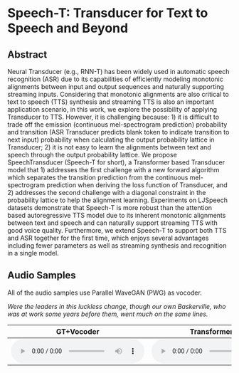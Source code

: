 # Speech-T: Transducer for Text to Speech and Beyond

## Abstract

Neural Transducer (e.g., RNN-T) has been widely used in automatic speech recognition (ASR) due to its capabilities of efficiently modeling monotonic alignments between input and output sequences and naturally supporting streaming inputs. Considering that monotonic alignments are also critical to text to speech (TTS) synthesis and streaming TTS is also an important application scenario, in this work, we explore the possibility of applying Transducer to TTS. However, it is challenging because: 1) it is difficult to trade off the emission (continuous mel-spectrogram prediction) probability and transition (ASR Transducer predicts blank token to indicate transition to next input) probability when calculating the output probability lattice in Transducer; 2) it is not easy to learn the alignments between text and speech through the output probability lattice. We propose SpeechTransducer (Speech-T for short), a Transformer based Transducer model that 1) addresses the first challenge with a new forward algorithm which separates the transition prediction from the continuous mel-spectrogram prediction when deriving the loss function of Transducer, and 2) addresses the second challenge with a diagonal constraint in the probability lattice to help the alignment learning. Experiments on LJSpeech datasets demonstrate that Speech-T is more robust than the attention based autoregressive TTS model due to its inherent monotonic alignments between text and speech and can naturally support streaming TTS with good voice quality. Furthermore, we extend Speech-T to support both TTS and ASR together for the first time, which enjoys several advantages including fewer parameters as well as streaming synthesis and recognition in a single model.

## Audio Samples

All of the audio samples use Parallel WaveGAN (PWG) as vocoder. 

*Were the leaders in this luckless change, though our own Baskerville, who was at work some years before them, went much on the same lines.*

<table><thead>
<tr>
<th style="text-align: center">GT+Vocoder </th>
<th style="text-align: center">TransformerTTS</th>
<th style="text-align: center">Speech-T</th>
</tr></thead><tbody>
<tr>
<td style="text-align: center"><audio controls="controls" ><source src="static/audio/gt1.wav" autoplay/></audio></td>
<td style="text-align: center"><audio controls="controls" ><source src="static/audio/tt1.wav" autoplay/></audio></td>
<td style="text-align: center"><audio controls="controls" ><source src="static/audio/st1.wav" autoplay/></audio></td>
</tr>
</tbody></table>

